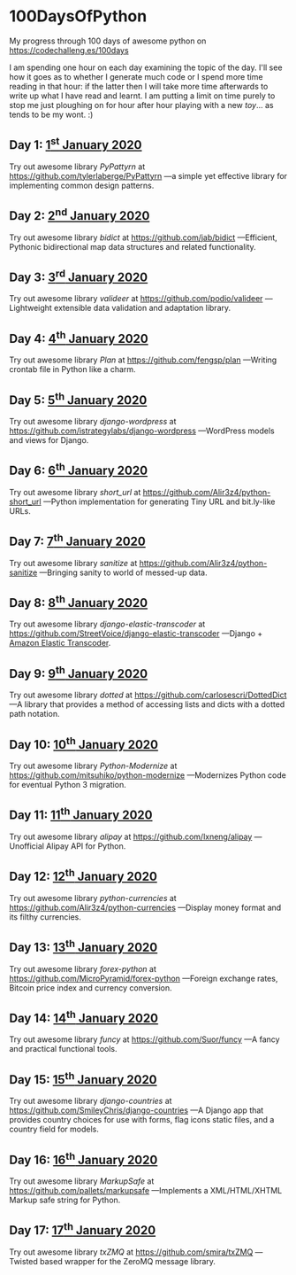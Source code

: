 # 100DaysOfPython
My progress through 100 days of awesome python on https://codechalleng.es/100days

I am spending one hour on each day examining the topic of the day.  I'll see how it goes as to whether I
generate much code or I spend more time reading in that hour: if the latter then I will take more time
afterwards to write up what I have read and learnt.  I am putting a limit on time purely to stop me just
ploughing on for hour after hour playing with a new _toy_… as tends to be my wont. :)

## Day 1: [1<sup>st</sup> January 2020](./001)

Try out awesome library _PyPattyrn_ at https://github.com/tylerlaberge/PyPattyrn 
—a simple yet effective library for implementing common design patterns. 

## Day 2: [2<sup>nd</sup> January 2020](./002)

Try out awesome library _bidict_ at https://github.com/jab/bidict 
—Efficient, Pythonic bidirectional map data structures and related functionality.

## Day 3: [3<sup>rd</sup> January 2020](./003)

Try out awesome library _valideer_ at https://github.com/podio/valideer
—Lightweight extensible data validation and adaptation library.

## Day 4: [4<sup>th</sup> January 2020](./004)

Try out awesome library _Plan_ at https://github.com/fengsp/plan 
—Writing crontab file in Python like a charm.

## Day 5: [5<sup>th</sup> January 2020](./005)
Try out awesome library _django-wordpress_ at https://github.com/istrategylabs/django-wordpress 
—WordPress models and views for Django. 

## Day 6: [6<sup>th</sup> January 2020](./006)
Try out awesome library _short_url_ at https://github.com/Alir3z4/python-short_url
—Python implementation for generating Tiny URL and bit.ly-like URLs.

## Day 7: [7<sup>th</sup> January 2020](./007)
Try out awesome library _sanitize_ at https://github.com/Alir3z4/python-sanitize 
—Bringing sanity to world of messed-up data. 

## Day 8: [8<sup>th</sup> January 2020](./008)
Try out awesome library _django-elastic-transcoder_ at https://github.com/StreetVoice/django-elastic-transcoder 
—Django + [Amazon Elastic Transcoder](https://aws.amazon.com/elastictranscoder/).

## Day 9: [9<sup>th</sup> January 2020](./009)
Try out awesome library _dotted_ at https://github.com/carlosescri/DottedDict 
—A library that provides a method of accessing lists and dicts with a dotted path notation.

## Day 10: [10<sup>th</sup> January 2020](./010)
Try out awesome library _Python-Modernize_ at https://github.com/mitsuhiko/python-modernize
—Modernizes Python code for eventual Python 3 migration.

## Day 11: [11<sup>th</sup> January 2020](./011)
Try out awesome library _alipay_ at https://github.com/lxneng/alipay 
—Unofficial Alipay API for Python.

## Day 12: [12<sup>th</sup> January 2020](./012)
Try out awesome library _python-currencies_ at https://github.com/Alir3z4/python-currencies 
—Display money format and its filthy currencies.

## Day 13: [13<sup>th</sup> January 2020](./013)
Try out awesome library _forex-python_ at https://github.com/MicroPyramid/forex-python 
—Foreign exchange rates, Bitcoin price index and currency conversion.

## Day 14: [14<sup>th</sup> January 2020](./014)
Try out awesome library _funcy_ at https://github.com/Suor/funcy 
—A fancy and practical functional tools.

## Day 15: [15<sup>th</sup> January 2020](./015)
Try out awesome library _django-countries_ at https://github.com/SmileyChris/django-countries 
—A Django app that provides country choices for use with forms, flag icons static files, and 
a country field for models.

## Day 16: [16<sup>th</sup> January 2020](./016)
Try out awesome library _MarkupSafe_ at https://github.com/pallets/markupsafe 
—Implements a XML/HTML/XHTML Markup safe string for Python.

## Day 17: [17<sup>th</sup> January 2020](./017)
Try out awesome library _txZMQ_ at https://github.com/smira/txZMQ 
—Twisted based wrapper for the ZeroMQ message library.

